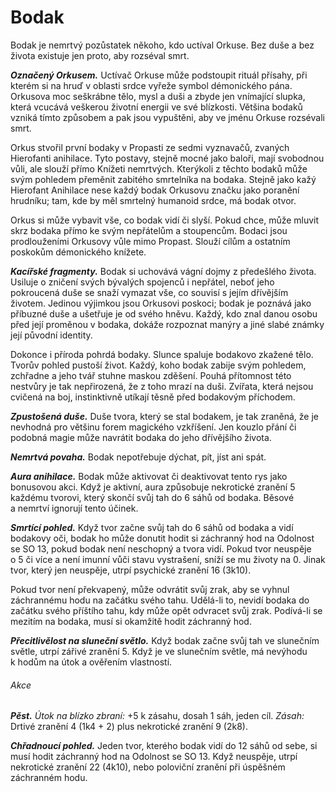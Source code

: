 # Bodak

Bodak je nemrtvý pozůstatek někoho, kdo uctíval Orkuse. Bez duše a bez života existuje jen proto, aby rozséval smrt.

***Označený Orkusem.*** Uctívač Orkuse může podstoupit rituál přísahy, při kterém si na hruď v oblasti srdce vyřeže symbol démonického pána. Orkusova moc seškrábne tělo, mysl a duši a zbyde jen vnímající slupka, která vcucává veškerou životní energii ve své blízkosti. Většina bodaků vzniká tímto způsobem a pak jsou vypuštěni, aby ve jménu Orkuse rozsévali smrt.

Orkus stvořil první bodaky v Propasti ze sedmi vyznavačů, zvaných Hierofanti anihilace. Tyto postavy, stejně mocné jako baloři, mají svobodnou vůli, ale slouží přímo Knížeti nemrtvých. Kterýkoli z těchto bodaků může svým pohledem přeměnit zabitého smrtelníka na bodaka. Stejně jako kažý Hierofant Anihilace nese každý bodak Orkusovu značku jako poranění hrudníku; tam, kde by měl smrtelný humanoid srdce, má bodak otvor.

Orkus si může vybavit vše, co bodak vidí či slyší. Pokud chce, může mluvit skrz bodaka přímo ke svým nepřátelům a stoupencům. Bodaci jsou prodlouženími Orkusovy vůle mimo Propast. Slouží cílům a ostatním poskokům démonického knížete.

***Kacířské fragmenty.*** Bodak si uchovává vágní dojmy z předešlého života. Usiluje o zničení svých bývalých spojenců i nepřátel, neboť jeho pokroucená duše se snaží vymazat vše, co souvisí s jejím dřívějším životem. Jedinou výjimkou jsou Orkusovi poskoci; bodak je poznává jako příbuzné duše a ušetřuje je od svého hněvu. Každý, kdo znal danou osobu před její proměnou v bodaka, dokáže rozpoznat manýry a jiné slabé známky její původní identity.

Dokonce i příroda pohrdá bodaky. Slunce spaluje bodakovo zkažené tělo. Tvorův pohled pustoší život. Každý, koho bodak zabije svým pohledem, zchřadne a jeho tvář stuhne maskou zděšení. Pouhá přítomnost této nestvůry je tak nepřirozená, že z toho mrazí na duši. Zvířata, která nejsou cvičená na boj, instinktivně utíkají těsně před bodakovým příchodem.

***Zpustošená duše.*** Duše tvora, který se stal bodakem, je tak zraněná, že je nevhodná pro většinu forem magického vzkříšení. Jen kouzlo přání či podobná magie může navrátit bodaka do jeho dřívějšího života.

***Nemrtvá povaha.*** Bodak nepotřebuje dýchat, pít, jíst ani spát.

<Monster 
    title="Bodak"
    subtitle="Střední nemrtvý, chaotické zlo"
    armor-class="15 (přirozená zbroj)"
    hit-points="58 (9k8 + 18)"
    speed="6 sáhů"
    str="15 (+2)"
    dex="16 (+3)"
    con="15 (+2)"
    int="7 (–2)"
    wis="12 (+1)"
    cha="12 (+1)"
    saving-thros=""
    skills="Nenápadnost +6, Vnímání +4"
    damage-vulnerabilities=""
    damage-resistance="chladná, nekrotická, ohnivá; bodná, drtivá a sečná z nemagických útoků"
    damage-immunities="blesková, jedová"
    condition-immunities="otrávený, vystrašený, zmámený"
    senses="vidění ve tmě 24 sáhů, pasivní Vnímání 14"
    languages="démonština, jazyky, které znal za života"
    challenge="6 (2 300 ZK)"
    >

***Aura anihilace.*** Bodak může aktivovat či deaktivovat tento rys jako bonusovou akci. Když je aktivní, aura způsobuje nekrotické zranění 5 každému tvorovi, který skončí svůj tah do 6 sáhů od bodaka. Běsové a nemrtví ignorují tento účinek.

***Smrtící pohled.*** Když tvor začne svůj tah do 6 sáhů od bodaka a vidí bodakovy oči, bodak ho může donutit hodit si záchranný hod na Odolnost se SO 13, pokud bodak není neschopný a tvora vidí. Pokud tvor neuspěje o 5 či více a není imunní vůči stavu vystrašení, sníží se mu životy na 0. Jinak tvor, který jen neuspěje, utrpí psychické zranění 16 (3k10).

Pokud tvor není překvapený, může odvrátit svůj zrak, aby se vyhnul záchrannému hodu na začátku svého tahu. Udělá-li to, nevidí bodaka do začátku svého příštího tahu, kdy může opět odvracet svůj zrak. Podívá-li se mezitím na bodaka, musí si okamžitě hodit záchranný hod.

***Přecitlivělost na sluneční světlo.*** Když bodak začne svůj tah ve slunečním světle, utrpí zářivé zranění 5. Když je ve slunečním světle, má nevýhodu k hodům na útok a ověřením vlastností.

###### Akce

***Pěst.*** *Útok na blízko zbraní:* +5 k zásahu, dosah 1 sáh, jeden cíl. *Zásah:* Drtivé zranění 4 (1k4 + 2) plus nekrotické zranění 9 (2k8).

***Chřadnoucí pohled.*** Jeden tvor, kterého bodak vidí do 12 sáhů od sebe, si musí hodit záchranný hod na Odolnost se SO 13. Když neuspěje, utrpí nekrotické zranění 22 (4k10), nebo poloviční zranění při úspěšném záchranném hodu.

</Monster>

